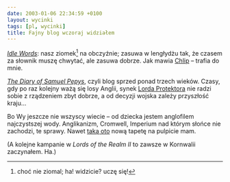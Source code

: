 ```yaml
---
date: 2003-01-06 22:34:59 +0100
layout: wycinki
tags: [pl, wycinki]
title: Fajny blog wczoraj widziałem
---
```


<cite>[Idle Words](http://idlewords.com/ 'from a reprobate mind')</cite>: nasz ziomek[^1] na obczyźnie; zasuwa w lengłydżu tak, że czasem za słownik muszę chwytać, ale zasuwa dobrze. Jak mawia [Chlip](http://chlip.pl/ 'c’mon… naprawdę muszę go linkować?') – trafia do mnie.

<cite>[The Diary of Samuel Pepys](http://pepysdiary.com/ 'Clerk of the Acts and Secretary to the Admiralty')</cite>, czyli blog sprzed ponad trzech wieków. Czasy, gdy po raz kolejny ważą się losy Anglii, synek [Lorda Protektora](http://www.youtube.com/watch?v=DJ1yPz14LrU '„Oliver Cromwell” Monty Pythona') nie radzi sobie z rządzeniem zbyt dobrze, a od decyzji wojska zależy przyszłość kraju…

Bo Wy jeszcze nie wszyscy wiecie – od dziecka jestem anglofilem najczystszej wody. Anglikanizm, Cromwell, Imperium nad którym słońce nie zachodzi, te sprawy. Nawet [taką oto](wycinki/tube.png 'plan londyńskiego metra, rozkład geograficzny') nową tapetę na pulpicie mam.

(A kolejne kampanie w <cite>Lords of the Realm II</cite> to zawsze w Kornwalii zaczynałem. Ha.)

[^1]: choć nie ziomal; ha! widzicie? uczę się!
